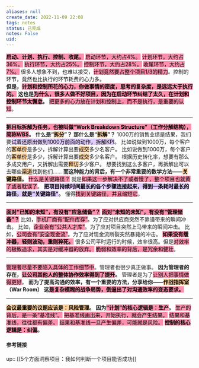 ```yaml
---
aliases: null
create_date: 2022-11-09 22:08
tags: notes
status: 已完成 
notes: False
uid: 
---
```


**<mark style="background: #FF5582A6;">启动、计划、执行、控制、收尾。</mark>**
<mark style="background: #FF5582A6;">启动环节，大约占4%。</mark>
<mark style="background: #FF5582A6;">计划环节，大约占36%。</mark>
<mark style="background: #FF5582A6;">执行环节，大约占25%。</mark>
<mark style="background: #FF5582A6;">控制环节，大约占28%。</mark>
<mark style="background: #FF5582A6;">收尾环节，大约占7%。</mark>
很多人想象不到，也难以接受，<mark style="background: #FF5582A6;">计划竟然要占整个项目1/3的精力</mark>。控制的环节，竟然也比执行的环节耗费的心力多。  
**但是，<mark style="background: #FF5582A6;">计划和控制所花的心力，你做事情的密度，思考的复杂度，是远远大于执行的。</mark>**
**这也是<mark style="background: #FF5582A6;">为什么，很多人做不好项目，因为在启动环节纠结了太久，在计划和控制环节太懈怠</mark>。**
<mark style="background: #FF5582A6;">把更多的心力放在计划和控制上，而不是执行，是重要的认知</mark>。

---

**<mark style="background: #FF5582A6;">把目标拆解为任务，也被叫做“Work Breakdown Structure”（工作分解结构），简称WBS</mark>。**
**什么是“<mark style="background: #FFB86CA6;">拆分</mark>”？**
**那什么是“<mark style="background: #FFB86CA6;">拆解</mark>”？**
1000万的销售业绩是结果，我们要<mark style="background: #D2B3FFA6;">试着还原出做到1000万前面的动作，拆解KPI</mark>。
比如说做到1000万，每个客户的<mark style="background: #FFB86CA6;">客单价</mark>是多少，拆解计算出要<mark style="background: #FFB86CA6;">成交</mark>多少名客户。
比如说做到1000万，每个客户的<mark style="background: #FFB86CA6;">客单价</mark>是多少，拆解计算出要<mark style="background: #FFB86CA6;">成交</mark>多少名客户。
根据历史转化率，想要有那么多成交用户，又拆解出需要<mark style="background: #FFB86CA6;">拜访</mark>多少客户。
想要找到这么多客户，再拆解出可以去哪些<mark style="background: #FFB86CA6;">渠道</mark>找到他们……
**而这种能力的背后，有一个非常重要的数学方法——<mark style="background: #FFB86CA6;">关键路径</mark>。**
<mark style="background: #FF5582A6;">什么是关键路径？</mark>
就是<mark style="background: #FF5582A6;">如果这一步解决不了或者慢了，整个项目也就黄了或者耽误了</mark>。
**<mark style="background: #D2B3FFA6;">把项目持续时间最长的各个步骤连接起来，得到一条耗时最长的路径，就是“关键路径”</mark>。**
懂得<mark style="background: #FF5582A6;">找到关键路径，并且缩短它</mark>。

---

**<mark style="background: #FF5582A6;">面对“已知的未知”，有没有“应急储备”？</mark>**
**<mark style="background: #FF5582A6;">面对“未知的未知”，有没有“管理储备”？</mark>**
比如，<mark style="background: #FF5582A6;">手机厂商有“配件库存”</mark>。为了应对供应商突然不靠谱带来的瞬间冲击。
比如，<mark style="background: #FF5582A6;">企业会有“公共人才库”</mark>。为了应对项目突然上马带来的瞬间冲击。
比如，<mark style="background: #FF5582A6;">公司会有“安全现金流”</mark>。为了应对现金流断裂突然暴毙的冲击。
**<mark style="background: #FF5582A6;">如果没有缓冲器，轻则波动，重则猝死。</mark>**
很多公司平时运行的时候，效率很高。但是<mark style="background: #FF5582A6;">对效率的极致追求，其实是对缓冲器的放弃。</mark>
<mark style="background: #FF5582A6;">脆弱和效率的背后，是冗余和健壮</mark>。

---

<mark style="background: #FF5582A6;">管理者尽量不要陷入具体的工作细节中</mark>。管理者也很少真正做事。
**因为管理者的存在，<mark style="background: #FF5582A6;">让公司其他人的整体协作效率得到了提升</mark>。**
管理者是为了<mark style="background: #FF5582A6;">让别人把事情做得更好</mark>。
**而为了提高沟通的效率，有一个重要的方法，分享给你——<mark style="background: #FFB86CA6;">作战指挥室</mark>（War Room）**
**这<mark style="background: #FF5582A6;">是复杂模糊的战争局势，倒逼出了对沟通效率的变态要求。</mark>**

---

**<mark style="background: #FFB86CA6;">会议最重要的议题应该是：风险管理</mark>。**
**因为<mark style="background: #FF5582A6;">“计划”的核心逻辑是：生产</mark>。**
<mark style="background: #FF5582A6;">生产的背后，是一条“基准线”。</mark>
<mark style="background: #FF5582A6;">把基准线画出来，开始执行，就会产生结果。</mark>
<mark style="background: #FF5582A6;">结果和基准线，往往都有偏差。</mark>
<mark style="background: #FF5582A6;">结果和基准线一旦产生偏差，可能就是风险。</mark>
**<mark style="background: #FF5582A6;">控制的核心逻辑是：纠偏</mark>。**


#### 参考链接

up:: [[5个方面洞察项目：我如何判断一个项目能否成功]]
